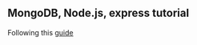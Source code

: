 ## MongoDB, Node.js, express tutorial

Following this [guide](https://www.callicoder.com/node-js-express-mongodb-restful-crud-api-tutorial/)